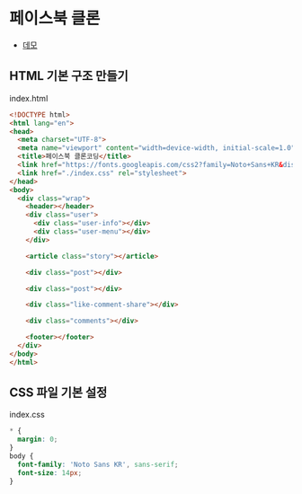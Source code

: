 # 페이스북 클론

* [데모](https://ovdncids.github.io/html-css-curriculum/facebook)

## HTML 기본 구조 만들기
index.html
```html
<!DOCTYPE html>
<html lang="en">
<head>
  <meta charset="UTF-8">
  <meta name="viewport" content="width=device-width, initial-scale=1.0">
  <title>페이스북 클론코딩</title>
  <link href="https://fonts.googleapis.com/css2?family=Noto+Sans+KR&display=swap" rel="stylesheet">
  <link href="./index.css" rel="stylesheet">
</head>
<body>
  <div class="wrap">
    <header></header>
    <div class="user">
      <div class="user-info"></div>
      <div class="user-menu"></div>
    </div>

    <article class="story"></article>

    <div class="post"></div>

    <div class="post"></div>

    <div class="like-comment-share"></div>

    <div class="comments"></div>

    <footer></footer>
  </div>
</body>
</html>
```

## CSS 파일 기본 설정
index.css
```css
* {
  margin: 0;
}
body {
  font-family: 'Noto Sans KR', sans-serif;
  font-size: 14px;
}
```
